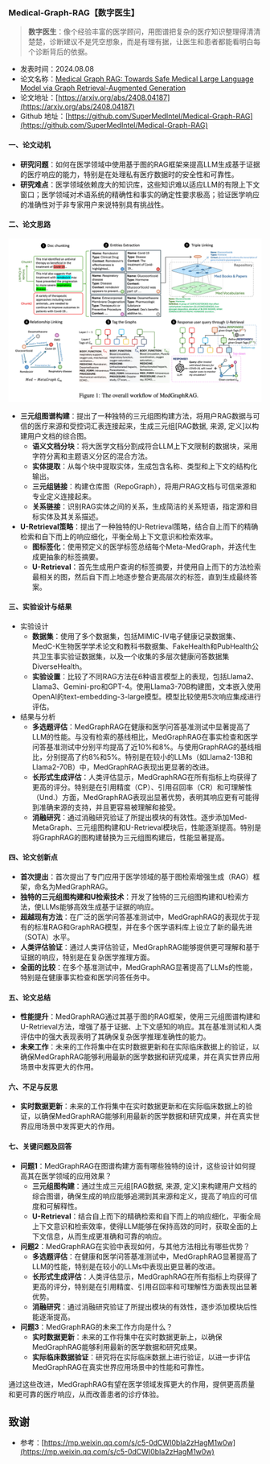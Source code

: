 ### Medical-Graph-RAG【数字医生】
> **数字医生**：像个经验丰富的医学顾问，用图谱把复杂的医疗知识整理得清清楚楚，诊断建议不是凭空想象，而是有理有据，让医生和患者都能看明白每个诊断背后的依据。
>

* 发表时间：2024.08.08
* 论文名称：[Medical Graph RAG: Towards Safe Medical Large Language Model via Graph Retrieval-Augmented Generation](https://arxiv.org/abs/2408.04187)
* 论文地址：[https://arxiv.org/abs/2408.04187](https://arxiv.org/abs/2408.04187)
* Github 地址：[https://github.com/SuperMedIntel/Medical-Graph-RAG](https://github.com/SuperMedIntel/Medical-Graph-RAG)

#### 一、论文动机

- **研究问题**：如何在医学领域中使用基于图的RAG框架来提高LLM生成基于证据的医疗响应的能力，特别是在处理私有医疗数据时的安全性和可靠性。
- **研究难点**：医学领域依赖庞大的知识库，这些知识难以适应LLM的有限上下文窗口；医学领域对术语系统的精确性和事实的确定性要求极高；验证医学响应的准确性对于非专家用户来说特别具有挑战性。

#### 二、论文思路

![](20240808_Medical-Graph-RAG/img/v2-e9ebf4771f4096168817e260e483511d_1440w.png)

- **三元组图谱构建**：提出了一种独特的三元组图构建方法，将用户RAG数据与可信的医疗来源和受控词汇表连接起来，生成三元组[RAG数据, 来源, 定义]以构建用户文档的综合图。
  - **语义文档分块**：将大医学文档分割成符合LLM上下文限制的数据块，采用字符分离和主题语义分区的混合方法。
  - **实体提取**：从每个块中提取实体，生成包含名称、类型和上下文的结构化输出。
  - **三元组链接**：构建仓库图（RepoGraph），将用户RAG文档与可信来源和专业定义连接起来。
  - **关系链接**：识别RAG实体之间的关系，生成简洁的关系短语，指定源和目标实体及其关系描述。
- **U-Retrieval策略**：提出了一种独特的U-Retrieval策略，结合自上而下的精确检索和自下而上的响应细化，平衡全局上下文意识和检索效率。
  - **图标签化**：使用预定义的医学标签总结每个Meta-MedGraph，并迭代生成更抽象的标签摘要。
  - **U-Retrieval**：首先生成用户查询的标签摘要，并使用自上而下的方法检索最相关的图，然后自下而上地逐步整合更高层次的标签，直到生成最终答案。

#### 三、实验设计与结果

- 实验设计
  - **数据集**：使用了多个数据集，包括MIMIC-IV电子健康记录数据集、MedC-K生物医学学术论文和教科书数据集、FakeHealth和PubHealth公共卫生事实验证数据集，以及一个收集的多层次健康问答数据集DiverseHealth。
  - **实验设置**：比较了不同RAG方法在6种语言模型上的表现，包括Llama2、Llama3、Gemini-pro和GPT-4。使用Llama3-70B构建图，文本嵌入使用OpenAI的text-embedding-3-large模型。模型比较使用5次响应集成进行评估。
- 结果与分析
  - **多选题评估**：MedGraphRAG在健康和医学问答基准测试中显著提高了LLM的性能。与没有检索的基线相比，MedGraphRAG在事实检查和医学问答基准测试中分别平均提高了近10%和8%。与使用GraphRAG的基线相比，分别提高了约8%和5%。特别是在较小的LLMs（如Llama2-13B和Llama2-70B）中，MedGraphRAG表现出更显著的改进。
  - **长形式生成评估**：人类评估显示，MedGraphRAG在所有指标上均获得了更高的评分。特别是在引用精度（CP）、引用召回率（CR）和可理解性（Und.）方面，MedGraphRAG表现出显著优势，表明其响应更有可能得到准确来源的支持，并且更容易被理解和接受。
  - **消融研究**：通过消融研究验证了所提出模块的有效性。逐步添加Med-MetaGraph、三元组图构建和U-Retrieval模块后，性能逐渐提高。特别是将GraphRAG的图构建替换为三元组图构建后，性能显著提高。

#### 四、论文创新点

- **首次提出**：首次提出了专门应用于医学领域的基于图检索增强生成（RAG）框架，命名为MedGraphRAG。
- **独特的三元组图构建和U检索技术**：开发了独特的三元组图构建和U检索方法，使LLMs能够高效生成基于证据的响应。
- **超越现有方法**：在广泛的医学问答基准测试中，MedGraphRAG的表现优于现有的标准RAG和GraphRAG模型，并在多个医学语料库上设立了新的最先进（SOTA）水平。
- **人类评估验证**：通过人类评估验证，MedGraphRAG能够提供更可理解和基于证据的响应，特别是在复杂医学推理方面。
- **全面的比较**：在多个基准测试中，MedGraphRAG显著提高了LLMs的性能，特别是在健康事实检查和医学问答任务中。

#### 五、论文总结

- **性能提升**：MedGraphRAG通过其基于图的RAG框架，使用三元组图谱构建和U-Retrieval方法，增强了基于证据、上下文感知的响应。其在基准测试和人类评估中的强大表现表明了其确保复杂医学推理准确性的能力。
- **未来工作**：未来的工作将集中在实时数据更新和在实际临床数据上的验证，以确保MedGraphRAG能够利用最新的医学数据和研究成果，并在真实世界应用场景中发挥更大的作用。

#### 六、不足与反思
- **实时数据更新**：未来的工作将集中在实时数据更新和在实际临床数据上的验证，以确保MedGraphRAG能够利用最新的医学数据和研究成果，并在真实世界应用场景中发挥更大的作用。

#### 七、关键问题及回答
- **问题1**：MedGraphRAG在图谱构建方面有哪些独特的设计，这些设计如何提高其在医学领域的应用效果？
  - **三元组图构建**：通过生成三元组[RAG数据, 来源, 定义]来构建用户文档的综合图谱，确保生成的响应能够追溯到其来源和定义，提高了响应的可信度和可解释性。
  - **U-Retrieval**：结合自上而下的精确检索和自下而上的响应细化，平衡全局上下文意识和检索效率，使得LLM能够在保持高效的同时，获取全面的上下文信息，从而生成更准确和可靠的响应。
- **问题2**：MedGraphRAG在实验中表现如何，与其他方法相比有哪些优势？
  - **多选题评估**：在健康和医学问答基准测试中，MedGraphRAG显著提高了LLM的性能，特别是在较小的LLMs中表现出更显著的改进。
  - **长形式生成评估**：人类评估显示，MedGraphRAG在所有指标上均获得了更高的评分，特别是在引用精度、引用召回率和可理解性方面表现出显著优势。
  - **消融研究**：通过消融研究验证了所提出模块的有效性，逐步添加模块后性能逐渐提高。
- **问题3**：MedGraphRAG的未来工作方向是什么？
  - **实时数据更新**：未来的工作将集中在实时数据更新上，以确保MedGraphRAG能够利用最新的医学数据和研究成果。
  - **实际临床数据验证**：研究将在实际临床数据上进行验证，以进一步评估MedGraphRAG在真实世界应用场景中的性能和可靠性。

通过这些改进，MedGraphRAG有望在医学领域发挥更大的作用，提供更高质量和更可靠的医疗响应，从而改善患者的诊疗体验。
## 致谢

* 参考：[https://mp.weixin.qq.com/s/c5-0dCWI0bIa2zHagM1w0w](https://mp.weixin.qq.com/s/c5-0dCWI0bIa2zHagM1w0w)

